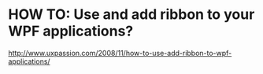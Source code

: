 <!--
id: 179608958
link: http://kevinisom.info/post/179608958/how-to-use-and-add-ribbon-to-your-wpf-applications
slug: how-to-use-and-add-ribbon-to-your-wpf-applications
date: Sat Sep 05 2009 01:24:43 GMT+1200 (NZST)
raw: {"blog_name":"kevinisom","id":179608958,"post_url":"http://kevinisom.info/post/179608958/how-to-use-and-add-ribbon-to-your-wpf-applications","slug":"how-to-use-and-add-ribbon-to-your-wpf-applications","type":"link","date":"2009-09-04 13:24:43 GMT","timestamp":1252070683,"state":"published","format":"html","reblog_key":"mIjCBxwk","tags":[],"short_url":"http://tmblr.co/Zw68YyAj9r_","highlighted":[],"feed_item":"http://www.uxpassion.com/2008/11/how-to-use-add-ribbon-to-wpf-applications/","from_feed_id":"650234","note_count":0,"title":"HOW TO: Use and add ribbon to your WPF applications?","url":"http://www.uxpassion.com/2008/11/how-to-use-add-ribbon-to-wpf-applications/","description":""}
publish: 2009-09-05
tags: 
title: HOW TO: Use and add ribbon to your WPF applications?
-->


HOW TO: Use and add ribbon to your WPF applications?
====================================================

<http://www.uxpassion.com/2008/11/how-to-use-add-ribbon-to-wpf-applications/>

